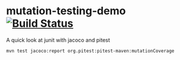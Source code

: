 # mutation-testing-demo [![Build Status](https://api.travis-ci.org/the-james-burton/mutation-testing-demo.svg?branch=master)](https://travis-ci.org/the-james-burton/mutation-testing-demo)

A quick look at junit with jacoco and pitest

`mvn test jacoco:report org.pitest:pitest-maven:mutationCoverage`
